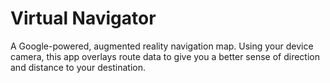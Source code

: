 # Virtual Navigator

A Google-powered, augmented reality navigation map. Using your device camera, this app overlays route data to give you a better sense of direction and distance to your destination.